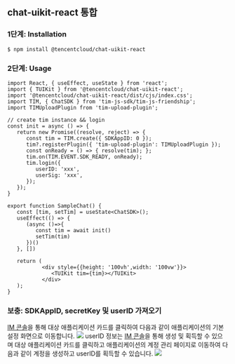 ## chat-uikit-react 통합

### 1단계: Installation
```
$ npm install @tencentcloud/chat-uikit-react
```
### 2단계: Usage
```tsx
import React, { useEffect, useState } from 'react';
import { TUIKit } from '@tencentcloud/chat-uikit-react';
import '@tencentcloud/chat-uikit-react/dist/cjs/index.css';
import TIM, { ChatSDK } from 'tim-js-sdk/tim-js-friendship';
import TIMUploadPlugin from 'tim-upload-plugin';

// create tim instance && login
const init = async () => {
   return new Promise((resolve, reject) => {
      const tim = TIM.create({ SDKAppID: 0 });
      tim?.registerPlugin({ 'tim-upload-plugin': TIMUploadPlugin });
      const onReady = () => { resolve(tim); };
      tim.on(TIM.EVENT.SDK_READY, onReady);
      tim.login({
         userID: 'xxx',
         userSig: 'xxx',
      });
   });
}

export function SampleChat() {
   const [tim, setTim] = useState<ChatSDK>();
   useEffect(() => {
      (async ()=>{
         const tim = await init()
         setTim(tim)
      })()
   }, [])

   return (
           <div style={{height: '100vh',width: '100vw'}}>
              <TUIKit tim={tim}></TUIKit>
           </div>
   );
}
```

### 보충: SDKAppID, secretKey 및 userID 가져오기 
[IM 콘솔](!https://console.tencentcloud.com/im)을 통해 대상 애플리케이션 카드를 클릭하여 다음과 같이 애플리케이션의 기본 설정 화면으로 이동합니다.
![](https://qcloudimg.tencent-cloud.cn/raw/3b585716a08e7ff3f0047bd7c904d048.png)
userID 정보는 [IM 콘솔](!https://console.tencentcloud.com/im)을 통해 생성 및 획득할 수 있으며 대상 애플리케이션 카드를 클릭하고 애플리케이션의 계정 관리 페이지로 이동하여 다음과 같이 계정을 생성하고 userID를 획득할 수 있습니다.
![](https://qcloudimg.tencent-cloud.cn/raw/d6774e3ca2bbaf993b505d1596bdac1f.png)
